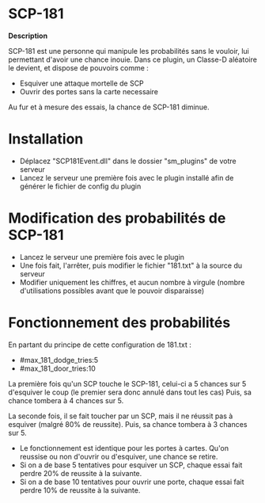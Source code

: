 # SCP-181

**Description**

SCP-181 est une personne qui manipule les probabilités sans le vouloir, lui permettant d'avoir une chance inouie.
Dans ce plugin, un Classe-D aléatoire le devient, et dispose de pouvoirs comme :

- Esquiver une attaque mortelle de SCP
- Ouvrir des portes sans la carte necessaire

Au fur et à mesure des essais, la chance de SCP-181 diminue.

# Installation

- Déplacez "SCP181Event.dll" dans le dossier "sm_plugins" de votre serveur
- Lancez le serveur une première fois avec le plugin installé afin de générer le fichier de config du plugin


# Modification des probabilités de SCP-181

- Lancez le serveur une première fois avec le plugin
- Une fois fait, l'arrêter, puis modifier le fichier "181.txt" à la source du serveur
- Modifier uniquement les chiffres, et aucun nombre à virgule (nombre d'utilisations possibles avant que le pouvoir disparaisse)


# Fonctionnement des probabilités

En partant du principe de cette configuration de 181.txt :
- #max_181_dodge_tries:5
- #max_181_door_tries:10

La première fois qu'un SCP touche le SCP-181, celui-ci a 5 chances sur 5 d'esquiver le coup (le premier sera donc annulé dans tout les cas)
Puis, sa chance tombera à 4 chances sur 5.

La seconde fois, il se fait toucher par un SCP, mais il ne réussit pas à esquiver (malgré 80% de reussite).
Puis, sa chance tombera à 3 chances sur 5.

- Le fonctionnement est identique pour les portes à cartes. Qu'on reussise ou non d'ouvrir ou d'esquiver, une chance se retire.
- Si on a de base 5 tentatives pour esquiver un SCP, chaque essai fait perdre 20% de reussite à la suivante.
- Si on a de base 10 tentatives pour ouvrir une porte, chaque essai fait perdre 10% de reussite à la suivante.

